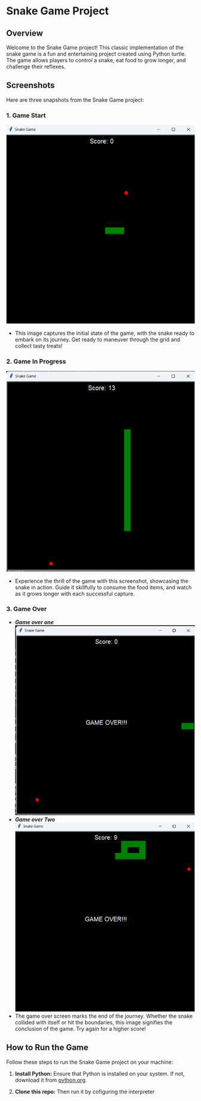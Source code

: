 # Snake Game Project

## Overview
Welcome to the Snake Game project! This classic implementation of the snake game is a fun and entertaining project created using Python turtle. The game allows players to control a snake, eat food to grow longer, and challenge their reflexes.

## Screenshots
Here are three snapshots from the Snake Game project:

### 1. Game Start
   ![Game Start](images/start.png)
   - This image captures the initial state of the game, with the snake ready to embark on its journey. Get ready to maneuver through the grid and collect tasty treats!

### 2. Game In Progress
   ![Game In Progress](images/progress.png)
   - Experience the thrill of the game with this screenshot, showcasing the snake in action. Guide it skillfully to consume the food items, and watch as it grows longer with each successful capture.

### 3. Game Over
   - _**Game over one**_
   ![Game Over](images/GameOver1.png)
   - _**Game over Two**_
   ![Game Over](images/GameOver2.png)
   - The game over screen marks the end of the journey. Whether the snake collided with itself or hit the boundaries, this image signifies the conclusion of the game. Try again for a higher score!

## How to Run the Game
Follow these steps to run the Snake Game project on your machine:

1. **Install Python:**
   Ensure that Python is installed on your system. If not, download it from [python.org](https://www.python.org/downloads/).

2. **Clone this repo:** Then run it by cofiguring the interpreter
